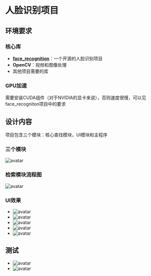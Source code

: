 # 人脸识别项目


## 环境要求
### 核心库
- [**face_recognition**](https://github.com/ageitgey/face_recognition)：一个开源的人脸识别项目
- **OpenCV**：视频和图像处理
- 其他项目需要的库

### GPU加速
需要安装CUDA组件（对于NVIDIA的显卡来说），否则速度很慢，可以见face_recogniton项目中的要求

## 设计内容
项目包含三个模块：核心查找模块，UI模块和主程序
### 三个模块
![avatar](https://github.com/mingcaixiao/faceRecog/blob/master/ref/12.png "模块结构")
### 检索模块流程图
![avatar](https://github.com/mingcaixiao/faceRecog/blob/master/ref/1.png "检索模块流程图")
### UI效果
- ![avatar](https://github.com/mingcaixiao/faceRecog/blob/master/ref/2.png "总体效果")
- ![avatar](https://github.com/mingcaixiao/faceRecog/blob/master/ref/3.png "视频和图像预览")
- ![avatar](https://github.com/mingcaixiao/faceRecog/blob/master/ref/4.png "日志")
- ![avatar](https://github.com/mingcaixiao/faceRecog/blob/master/ref/5.png "结果信息")
- ![avatar](https://github.com/mingcaixiao/faceRecog/blob/master/ref/6.png "结果")
## 测试
- ![avatar](https://github.com/mingcaixiao/faceRecog/blob/master/ref/1.gif "演示动图")
- ![avatar](https://github.com/mingcaixiao/faceRecog/blob/master/ref/7.png "测试")

